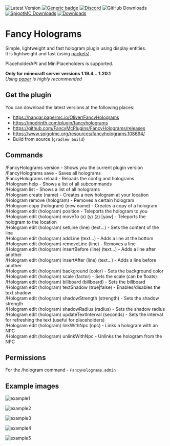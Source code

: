 ![Latest Version](https://img.shields.io/github/v/release/FancyMcPlugins/FancyHolograms?style=flat-square)
[![Generic badge](https://img.shields.io/badge/folia-supported-green.svg)](https://shields.io/)
[![Discord](https://img.shields.io/discord/899740810956910683?color=7289da&logo=Discord&label=Discord&style=flat-square)](https://discord.gg/ZUgYCEJUEx)
![GitHub Downloads](https://img.shields.io/github/downloads/FancyMcPlugins/FancyHolograms/total?logo=GitHub&style=flat-square)
[![SpigotMC Downloads](https://badges.spiget.org/resources/downloads/spigotmc-orange-108694.svg)](https://www.spigotmc.org/resources/fancy-holograms-1-19-4.108694/)
[![Downloads](https://img.shields.io/modrinth/dt/fancyholograms?color=00AF5C&label=modrinth&style=flat&logo=modrinth)](https://modrinth.com/plugin/fancyholograms/versions)

# Fancy Holograms

Simple, lightweight and fast hologram plugin using display entities.<br>
It is lightweight and fast (using [packets](https://wiki.vg/Protocol)).

PlaceholderAPI and MiniPlaceholders is supported.

**Only for minecraft server versions 1.19.4 .. 1.20.1**<br>
_Using [paper](https://papermc.io/downloads) is highly recommended_

## Get the plugin

You can download the latest versions at the following places:

- https://hangar.papermc.io/Oliver/FancyHolograms
- https://modrinth.com/plugin/fancyholograms
- https://github.com/FancyMcPlugins/FancyHolograms/releases
- https://www.spigotmc.org/resources/fancyholograms.108694/
- Build from source (``gradlew build``)

## Commands

/FancyHolograms version - Shows you the current plugin version<br>
/FancyHolograms save - Saves all holograms<br>
/FancyHolograms reload - Reloads the config and holograms<br>
/Hologram help - Shows a list of all subcommands<br>
/Hologram list - Shows a list of all holograms<br>
/Hologram create (name) - Creates a new hologram at your location<br>
/Hologram remove (hologram) - Removes a certain hologram<br>
/Hologram copy (hologram) (new name) - Creates a copy of a hologram<br>
/Hologram edit (hologram) position - Teleports the hologram to you<br>
/Hologram edit (hologram) moveTo (x) (y) (z) [yaw] - Teleports the hologram to the location<br>
/Hologram edit (hologram) setLine (line) (text...) - Sets the content of the line<br>
/Hologram edit (hologram) addLine (text...) - Adds a line at the bottom<br>
/Hologram edit (hologram) removeLine (line) - Removes a line<br>
/Hologram edit (hologram) insertBefore (line) (text...) - Adds a line after another<br>
/Hologram edit (hologram) insertAfter (line) (text...) - Adds a line before another<br>
/Hologram edit (hologram) background (color) - Sets the background color<br>
/Hologram edit (hologram) scale (factor) - Sets the scale (can be floats)<br>
/Hologram edit (hologram) billboard (billboard) - Sets the billboard<br>
/Hologram edit (hologram) textShadow (true|false) - Enables/disables the text shadow<br>
/Hologram edit (hologram) shadowStrength (strength) - Sets the shadow strength<br>
/Hologram edit (hologram) shadowRadius (radius) - Sets the shadow radius<br>
/Hologram edit (hologram) updateTextInterval (seconds) - Sets the interval for refreshing the text (useful for
placeholders)<br>
/Hologram edit (hologram) linkWithNpc (npc) - Links a hologram with an NPC<br>
/Hologram edit (hologram) unlinkWithNpc - Unlinks the hologram from the NPC<br>

## Permissions

For the /hologram command - ``FancyHolograms.admin``

## Example images

![example1](exampleImages/example1.png)

![example2](exampleImages/example2.png)

![example3](exampleImages/example3.png)

![example4](exampleImages/example4.png)

![example5](exampleImages/example5.png)
